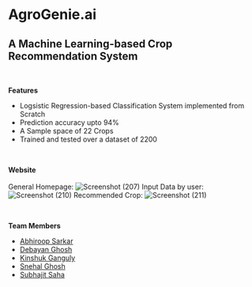 # AgroGenie.ai
<h2>A Machine Learning-based Crop Recommendation System</h2><br>

**Features**         
<ul>
<li>Logsistic Regression-based Classification System implemented from Scratch
<li>Prediction accuracy upto 94%
<li>A Sample space of 22 Crops
<li>Trained and tested over a dataset of 2200
</ul>
<br>

**Website**
<br><br>
General Homepage:
![Screenshot (207)](https://github.com/debayangg/AgroGenie.ai/assets/73867798/fd95ea97-9ac2-4546-b65f-5df961376adb)
Input Data by user:
![Screenshot (210)](https://github.com/debayangg/AgroGenie.ai/assets/73867798/3c773d1d-802c-4afa-b42f-352bc94eb332)
Recommended Crop:
![Screenshot (211)](https://github.com/debayangg/AgroGenie.ai/assets/73867798/0c186113-2c3f-4347-a349-47253875fb14)

<br>

**Team Members**

<ul>
  <li><a href="https://github.com/Abhiroop2004">Abhiroop Sarkar</li>
  <li><a href="https://github.com/debayangg">Debayan Ghosh</li>
  <li><a href="https://github.com/KinshukGanguly">Kinshuk Ganguly</li>
  <li><a href="https://github.com/IWontTellMyName">Snehal Ghosh</a>
  <li><a href="https://github.com/Subhajitsdev">Subhajit Saha</li>
</ul>

